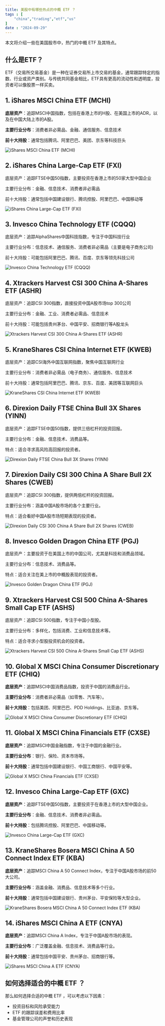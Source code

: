 ```yaml
---
title: 美股中有哪些热点的中概 ETF ？
tags : [
    "china","trading","etf","us"
]
date : "2024-09-29"
---
```

本文将介绍一些在美国股市中，热门的中概 ETF 及其特点。

## 什么是ETF？

ETF（交易所交易基金）是一种在证券交易所上市交易的基金，通常跟踪特定的指数、行业或资产类别。与传统共同基金相比，ETF具有更高的流动性和透明度，投资者可以像股票一样买卖。

## 1. iShares MSCI China ETF (MCHI)

**底层资产**：追踪MSCI中国指数，包括在香港上市的H股、在美国上市的ADR，以及在中国大陆上市的A股。 

**主要行业分布**：消费者非必需品、金融、通信服务、信息技术 

**前十大持股**：通常包括腾讯、阿里巴巴、美团、京东等科技巨头

![iShares MSCI China ETF (MCHI)](https://img.goldpumpkin.life/1727619989048-i5PAF0A.png)

## 2. iShares China Large-Cap ETF (FXI)

底层资产：追踪FTSE中国50指数，主要投资在香港上市的50家大型中国企业 

主要行业分布：金融、信息技术、消费者非必需品 

前十大持股：通常包括中国建设银行、腾讯控股、阿里巴巴、中国移动等

![iShares China Large-Cap ETF (FXI)](https://img.goldpumpkin.life/1727620026113-iKkSmMp.png)

## 3. Invesco China Technology ETF (CQQQ) 

底层资产：追踪AlphaShares中国科技指数，专注于中国科技行业 

主要行业分布：信息技术、通信服务、消费者非必需品（主要是电子商务公司) 

前十大持股：可能包括阿里巴巴、腾讯、百度、京东等领先科技公司

![Invesco China Technology ETF (CQQQ) ](https://img.goldpumpkin.life/1727620031320-ieuY2r9.png)

## 4. Xtrackers Harvest CSI 300 China A-Shares ETF (ASHR)

底层资产：追踪CSI 300指数，直接投资中国A股市场top 300公司 

主要行业分布：金融、工业、消费者必需品、信息技术 

前十大持股：可能包括贵州茅台、中国平安、招商银行等A股龙头

![Xtrackers Harvest CSI 300 China A-Shares ETF (ASHR)](https://img.goldpumpkin.life/1727620036683-iETmTKd.png)

## 5. KraneShares CSI China Internet ETF (KWEB) 

底层资产：追踪CSI海外中国互联网指数，聚焦中国互联网行业 

主要行业分布：消费者非必需品（电子商务）、通信服务、信息技术 

前十大持股：通常包括阿里巴巴、腾讯、京东、百度、美团等互联网巨头

![KraneShares CSI China Internet ETF (KWEB) ](https://img.goldpumpkin.life/1727620042439-iuWLJ1f.png)

## 6. Direxion Daily FTSE China Bull 3X Shares (YINN)

底层资产：追踪FTSE中国50指数，提供三倍杠杆的投资回报。

主要行业分布：金融、信息技术、消费品等。

特点：适合寻求高风险高回报的投资者。

![Direxion Daily FTSE China Bull 3X Shares (YINN)](https://img.goldpumpkin.life/1727620047502-iEv2jmp.png)

## 7. Direxion Daily CSI 300 China A Share Bull 2X Shares (CWEB)

底层资产：追踪CSI 300指数，提供两倍杠杆的投资回报。

主要行业分布：涵盖中国A股市场的各个主要行业。

特点：适合看好中国A股市场短期表现的投资者。

![Direxion Daily CSI 300 China A Share Bull 2X Shares (CWEB)](https://img.goldpumpkin.life/1727620052316-iD4jvfU.png)

## 8. Invesco Golden Dragon China ETF (PGJ)

底层资产：主要投资于在美国上市的中国公司，尤其是科技和消费品领域。

主要行业分布：信息技术、消费品等。

特点：适合关注在美上市的中概股表现的投资者。

![Invesco Golden Dragon China ETF (PGJ)](https://img.goldpumpkin.life/1727620058333-iPZYh7k.png)

## 9. Xtrackers Harvest CSI 500 China A-Shares Small Cap ETF (ASHS)

底层资产：追踪CSI 500指数，专注于中国小型股。

主要行业分布：多样化，包括消费、工业和信息技术等。

特点：适合寻求小型股投资机会的投资者。

![Xtrackers Harvest CSI 500 China A-Shares Small Cap ETF (ASHS)](https://img.goldpumpkin.life/1727620062922-ipS6XY9.png)

## 10. Global X MSCI China Consumer Discretionary ETF (CHIQ)

**底层资产**：追踪MSCI中国消费品指数，投资于中国的消费品行业。

**主要行业分布**：消费者非必需品（如零售、汽车等）。

**前十大持股**：包括美团、阿里巴巴、PDD Holdings、比亚迪、京东等。

![Global X MSCI China Consumer Discretionary ETF (CHIQ)](https://img.goldpumpkin.life/1727620068329-iFLuaiW.png)

## 11. Global X MSCI China Financials ETF (CXSE)

**底层资产**：追踪MSCI中国金融指数，专注于中国的金融行业。

**主要行业分布**：银行、保险、资本市场等。

**前十大持股**：通常包括中国建设银行、中国工商银行、中国平安等。

![Global X MSCI China Financials ETF (CXSE)](https://img.goldpumpkin.life/1727620073600-iQ7JZOb.png)

## 12. Invesco China Large-Cap ETF (GXC)

**底层资产**：追踪FTSE中国50指数，主要投资于在香港上市的大型中国企业。

**主要行业分布**：金融、信息技术、消费者非必需品。

**前十大持股**：包括腾讯控股、阿里巴巴、中国移动等。

![Invesco China Large-Cap ETF (GXC)](https://img.goldpumpkin.life/1727620078328-ieiDl5v.png)

 ## 13. KraneShares Bosera MSCI China A 50 Connect Index ETF (KBA)

**底层资产**：追踪MSCI China A 50 Connect Index，专注于中国A股市场的前50大公司。

**主要行业分布**：涵盖金融、消费品、信息技术等多个行业。

**前十大持股**：通常包括中国建设银行、贵州茅台、平安保险等大型企业。

![KraneShares Bosera MSCI China A 50 Connect Index ETF (KBA)](https://img.goldpumpkin.life/1727620084170-iwE2paL.png)

## 14. iShares MSCI China A ETF (CNYA)

**底层资产**：追踪MSCI China A Index，专注于中国A股市场的表现。

**主要行业分布**：广泛覆盖金融、信息技术、消费品等行业。

**前十大持股**：通常包括中国平安、贵州茅台、招商银行等。

![iShares MSCI China A ETF (CNYA)](https://img.goldpumpkin.life/1727620089103-inzOhIg.png)

## 如何选择适合的中概 ETF ？

那么如何选择合适的中概 ETF ，可以考虑以下因素：

- 投资目标和风险承受能力
- ETF 的跟踪误差和费用比率
- 基金管理公司的声誉和历史表现
